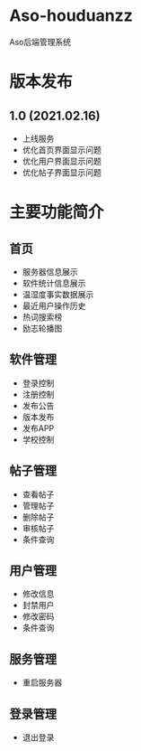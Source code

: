 # Aso-houduanzz
 Aso后端管理系统


# 版本发布
## 1.0 (2021.02.16)
- 上线服务
- 优化首页界面显示问题
- 优化用户界面显示问题
- 优化帖子界面显示问题

# 主要功能简介

## 首页
- 服务器信息展示
- 软件统计信息展示
- 温湿度事实数据展示
- 最近用户操作历史
- 热词搜索榜
- 励志轮播图

## 软件管理
- 登录控制
- 注册控制
- 发布公告
- 版本发布
- 发布APP
- 学校控制

## 帖子管理
- 查看帖子
- 管理帖子
- 删除帖子
- 审核帖子
- 条件查询

## 用户管理
- 修改信息
- 封禁用户
- 修改密码
- 条件查询

## 服务管理
- 重启服务器

## 登录管理
- 退出登录
